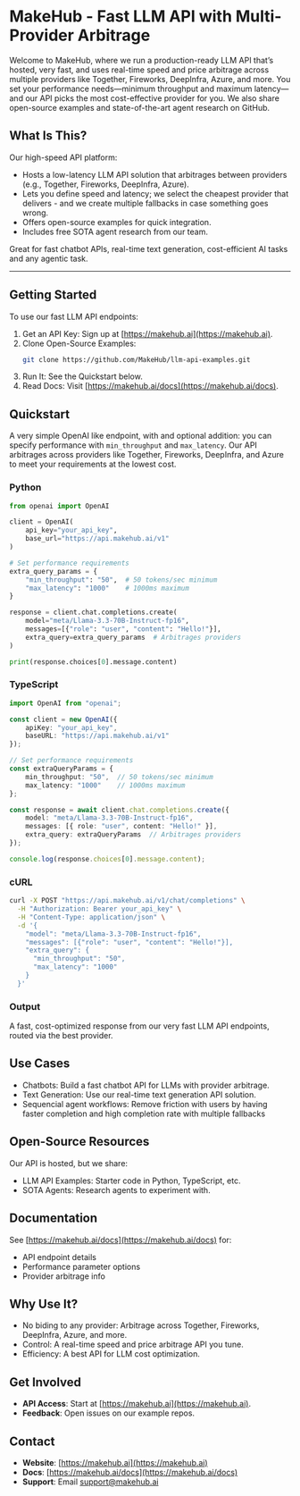 # MakeHub - Fast LLM API with Multi-Provider Arbitrage

Welcome to MakeHub, where we run a production-ready LLM API that’s hosted, very fast, and uses real-time speed and price arbitrage across multiple providers like Together, Fireworks, DeepInfra, Azure, and more. You set your performance needs—minimum throughput and maximum latency—and our API picks the most cost-effective provider for you. We also share open-source examples and state-of-the-art agent research on GitHub.

## What Is This?
Our high-speed API platform:
- Hosts a low-latency LLM API solution that arbitrages between providers (e.g., Together, Fireworks, DeepInfra, Azure).
- Lets you define speed and latency; we select the cheapest provider that delivers - and we create multiple fallbacks in case something goes wrong.
- Offers open-source examples for quick integration.
- Includes free SOTA agent research from our team.

Great for fast chatbot APIs, real-time text generation, cost-efficient AI tasks and any agentic task.

---

## Getting Started
To use our fast LLM API endpoints:
1. Get an API Key: Sign up at [https://makehub.ai](https://makehub.ai).
2. Clone Open-Source Examples:
   ```bash
   git clone https://github.com/MakeHub/llm-api-examples.git
   ```
3. Run It: See the Quickstart below.
4. Read Docs: Visit [https://makehub.ai/docs](https://makehub.ai/docs).

## Quickstart
A very simple OpenAI like endpoint, with and optional addition: you can specify performance with `min_throughput` and `max_latency`. Our API arbitrages across providers like Together, Fireworks, DeepInfra, and Azure to meet your requirements at the lowest cost.

### Python
```python
from openai import OpenAI

client = OpenAI(
    api_key="your_api_key",
    base_url="https://api.makehub.ai/v1"
)

# Set performance requirements
extra_query_params = {
    "min_throughput": "50",  # 50 tokens/sec minimum
    "max_latency": "1000"    # 1000ms maximum
}

response = client.chat.completions.create(
    model="meta/Llama-3.3-70B-Instruct-fp16",
    messages=[{"role": "user", "content": "Hello!"}],
    extra_query=extra_query_params  # Arbitrages providers
)

print(response.choices[0].message.content)
```

### TypeScript
```typescript
import OpenAI from "openai";

const client = new OpenAI({
    apiKey: "your_api_key",
    baseURL: "https://api.makehub.ai/v1"
});

// Set performance requirements
const extraQueryParams = {
    min_throughput: "50",  // 50 tokens/sec minimum
    max_latency: "1000"    // 1000ms maximum
};

const response = await client.chat.completions.create({
    model: "meta/Llama-3.3-70B-Instruct-fp16",
    messages: [{ role: "user", content: "Hello!" }],
    extra_query: extraQueryParams  // Arbitrages providers
});

console.log(response.choices[0].message.content);
```

### cURL
```bash
curl -X POST "https://api.makehub.ai/v1/chat/completions" \
  -H "Authorization: Bearer your_api_key" \
  -H "Content-Type: application/json" \
  -d '{
    "model": "meta/Llama-3.3-70B-Instruct-fp16",
    "messages": [{"role": "user", "content": "Hello!"}],
    "extra_query": {
      "min_throughput": "50",
      "max_latency": "1000"
    }
  }'
```

### Output
A fast, cost-optimized response from our very fast LLM API endpoints, routed via the best provider.

## Use Cases
- Chatbots: Build a fast chatbot API for LLMs with provider arbitrage.
- Text Generation: Use our real-time text generation API solution.
- Sequencial agent workflows: Remove friction with users by having faster completion and high completion rate with multiple fallbacks

## Open-Source Resources
Our API is hosted, but we share:
- LLM API Examples: Starter code in Python, TypeScript, etc.
- SOTA Agents: Research agents to experiment with.

## Documentation
See [https://makehub.ai/docs](https://makehub.ai/docs) for:
- API endpoint details
- Performance parameter options
- Provider arbitrage info

## Why Use It?
- No biding to any provider: Arbitrage across Together, Fireworks, DeepInfra, Azure, and more.
- Control: A real-time speed and price arbitrage API you tune.
- Efficiency: A best API for LLM cost optimization.

## Get Involved
- **API Access**: Start at [https://makehub.ai](https://makehub.ai).
- **Feedback**: Open issues on our example repos.

## Contact
- **Website**: [https://makehub.ai](https://makehub.ai)
- **Docs**: [https://makehub.ai/docs](https://makehub.ai/docs)
- **Support**: Email [support@makehub.ai](mailto:support@makehub.ai)
